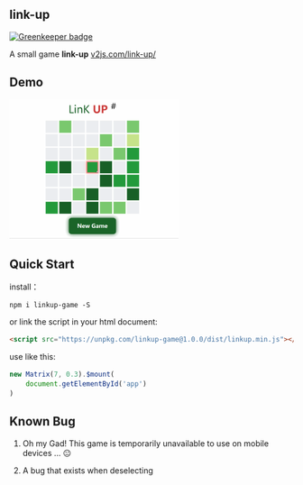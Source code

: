 ## link-up

[![Greenkeeper badge](https://badges.greenkeeper.io/ulivz/link-up.svg)](https://greenkeeper.io/)

A small game **link-up** [v2js.com/link-up/](http://www.v2js.com/link-up/)

## Demo

<a href="http://www.v2js.com/link-up/">
<img style="width: 300px" src="demo.gif" alt="">
</a>


## Quick Start

install：
```
npm i linkup-game -S
```

or link the script in your html document:

```html
<script src="https://unpkg.com/linkup-game@1.0.0/dist/linkup.min.js"></script>
```

use like this:

```js
new Matrix(7, 0.3).$mount(
    document.getElementById('app')
)
```

## Known Bug

1. Oh my Gad! This game is temporarily unavailable to use on mobile devices ... 😐

2. A bug that exists when deselecting